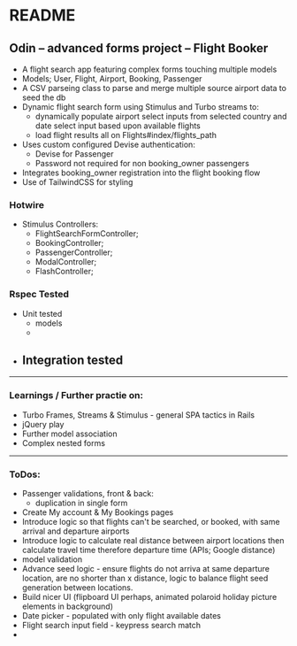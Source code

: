 # README

## Odin – advanced forms project – Flight Booker

- A flight search app featuring complex forms touching multiple models
- Models; User, Flight, Airport, Booking, Passenger
- A CSV parseing class to parse and merge multiple source airport data to seed the db
- Dynamic flight search form using Stimulus and Turbo streams to:
  - dynamically populate airport select inputs from selected country and date select input based upon available flights
  - load flight results all on Flights#index/flights_path
- Uses custom configured Devise authentication:
  - Devise for Passenger
  - Password not required for non booking_owner passengers
- Integrates booking_owner registration into the flight booking flow
- Use of TailwindCSS for styling
### Hotwire
- Stimulus Controllers:
  - FlightSearchFormController;
  - BookingController;
  - PassengerController;
  - ModalController;
  - FlashController;

### Rspec Tested
- Unit tested
  - models
  - 
- Integration tested
  - 

---

### Learnings / Further practie on:

- Turbo Frames, Streams & Stimulus - general SPA tactics in Rails
- jQuery play
- Further model association
- Complex nested forms

---

### ToDos:

- Passenger validations, front & back:
  - duplication in single form
- Create My account & My Bookings pages
- Introduce logic so that flights can't be searched, or booked, with same arrival and departure airports
- Introduce logic to calculate real distance between airport locations then calculate travel time therefore departure time (APIs; Google distance)
- model validation
- Advance seed logic - ensure flights do not arriva at same departure location, are no shorter than x distance, logic to balance flight seed generation between locations.
- Build nicer UI (flipboard UI perhaps, animated polaroid holiday picture elements in background)
- Date picker - populated with only flight available dates
- Flight search input field - keypress search match
- 

